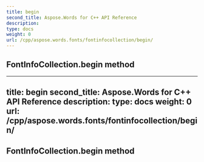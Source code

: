 ```yaml
---
title: begin
second_title: Aspose.Words for C++ API Reference
description: 
type: docs
weight: 0
url: /cpp/aspose.words.fonts/fontinfocollection/begin/
---
```

## FontInfoCollection.begin method




---
title: begin
second_title: Aspose.Words for C++ API Reference
description: 
type: docs
weight: 0
url: /cpp/aspose.words.fonts/fontinfocollection/begin/
---
## FontInfoCollection.begin method




